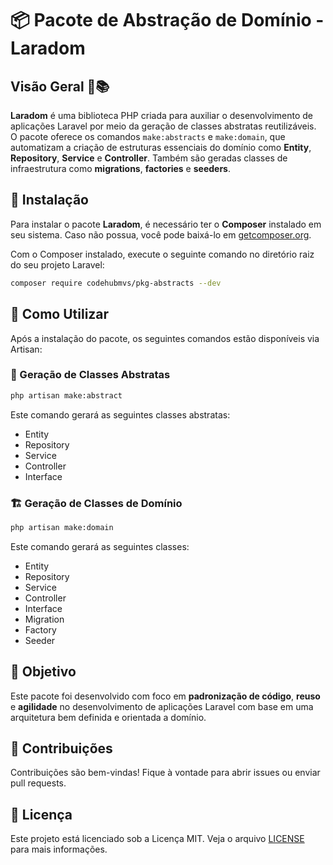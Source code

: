 # 📦 Pacote de Abstração de Domínio - Laradom

## Visão Geral 🧱📚

**Laradom** é uma biblioteca PHP criada para auxiliar o desenvolvimento de aplicações Laravel por meio da geração de classes abstratas reutilizáveis. O pacote oferece os comandos `make:abstracts` e `make:domain`, que automatizam a criação de estruturas essenciais do domínio como **Entity**, **Repository**, **Service** e **Controller**. Também são geradas classes de infraestrutura como **migrations**, **factories** e **seeders**.

## 🧩 Instalação

Para instalar o pacote **Laradom**, é necessário ter o **Composer** instalado em seu sistema. Caso não possua, você pode baixá-lo em [getcomposer.org](https://getcomposer.org).

Com o Composer instalado, execute o seguinte comando no diretório raiz do seu projeto Laravel:

```bash
composer require codehubmvs/pkg-abstracts --dev
```

## 🚀 Como Utilizar

Após a instalação do pacote, os seguintes comandos estão disponíveis via Artisan:

### 🔧 Geração de Classes Abstratas

```bash
php artisan make:abstract
```

Este comando gerará as seguintes classes abstratas:

- Entity
- Repository
- Service
- Controller
- Interface

### 🏗️ Geração de Classes de Domínio

```bash
php artisan make:domain
```

Este comando gerará as seguintes classes:

- Entity
- Repository
- Service
- Controller
- Interface
- Migration
- Factory
- Seeder

## 🎯 Objetivo

Este pacote foi desenvolvido com foco em **padronização de código**, **reuso** e **agilidade** no desenvolvimento de aplicações Laravel com base em uma arquitetura bem definida e orientada a domínio.

## 🤝 Contribuições

Contribuições são bem-vindas! Fique à vontade para abrir issues ou enviar pull requests.

## 📄 Licença

Este projeto está licenciado sob a Licença MIT. Veja o arquivo [LICENSE](LICENSE) para mais informações.

